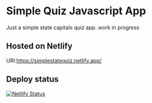# Simple Quiz Javascript App

Just a simple state capitals quiz app. work in progress

## Hosted on Netlify

URI:<https://simplestatequiz.netlify.app/>

## Deploy status

[![Netlify Status](https://api.netlify.com/api/v1/badges/eef73b6c-df0f-4d69-9771-61628acbbcd0/deploy-status)](https://app.netlify.com/sites/simplestatequiz/deploys)
